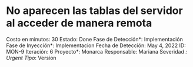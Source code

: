 # No aparecen las tablas del servidor al acceder de manera remota

Costo en minutos: 30
Estado: Done
Fase de Detección*: Implementación
Fase de Inyección*: Implementacion
Fecha de Detección: May 4, 2022
ID: MON-9
Iteración: 6
Proyecto*: Monarca
Responsable: Mariana
Severidad *: Urgent
Tipo*: Version